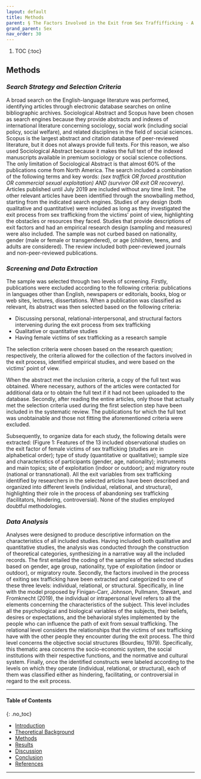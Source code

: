 ```yaml
---
layout: default
title: Methods
parent: § The Factors Involved in the Exit from Sex Traffifficking - A Review
grand_parent: Sex
nav_order: 30 
---
```

<style>
.dont-break-out {
  /* These are technically the same, but use both */
  overflow-wrap: break-word;
  word-wrap: break-word;

     -ms-word-break: break-all;
  /* This is the dangerous one in WebKit, as it breaks things wherever */
  word-break: break-all;
  /* Instead use this non-standard one: */
  word-break: break-word;
}

.youtube-container {
    position: relative;
    width: 100%;
    height: 0;
    padding-bottom: 56.25%;
}
.youtube-video {
    position: absolute;
    top: 0;
    left: 0;
    width: 100%;
    height: 100%;
}

</style>

<div class="dont-break-out" markdown="1">

1. TOC
{:toc}

## Methods

### *Search Strategy and Selection Criteria*

A broad search on the English-language literature was performed, identifying articles through electronic database searches on online bibliographic archives. Sociological Abstract and Scopus have been chosen as search engines because they provide abstracts and indexes of international literature concerning sociology, social work (including social policy, social welfare), and related disciplines in the field of social sciences. Scopus is the largest abstract and citation database of peer-reviewed literature, but it does not always provide full texts. For this reason, we also used Sociological Abstract because it makes the full text of the indexed manuscripts available in premium sociology or social science collections. The only limitation of Sociological Abstract is that almost 60% of the publications come from North America. The search included a combination of the following terms and key words: *(sex traffick OR forced prostitution OR commercial sexual exploitation) AND (survivor OR exit OR recovery).* Articles published until July 2019 are included without any time limit. The other relevant articles have been identified through the snowballing method, starting from the indicated search engines. Studies of any design (both qualitative and quantitative) were included as long as they investigated the exit process from sex trafficking from the victims’ point of view, highlighting the obstacles or resources they faced. Studies that provide descriptions of exit factors and had an empirical research design (sampling and measures) were also included. The sample was not curbed based on nationality, gender (male or female or transgendered), or age (children, teens, and adults are considered). The review included both peer-reviewed journals and non-peer-reviewed publications.

### *Screening and Data Extraction*

The sample was selected through two levels of screening. Firstly, publications were excluded according to the following criteria: publications in languages other than English, newspapers or editorials, books, blog or web sites, lectures, dissertations. When a publication was classified as relevant, its abstract was then selected based on the following criteria:

- Discussing personal, relational-interpersonal, and structural factors intervening during the exit process from sex trafficking
- Qualitative or quantitative studies
- Having female victims of sex trafficking as a research sample

The selection criteria were chosen based on the research question; respectively, the criteria allowed for the collection of the factors involved in the exit process, identified empirical studies, and were based on the victims’ point of view. 

When the abstract met the inclusion criteria, a copy of the full text was obtained. Where necessary, authors of the articles were contacted for additional data or to obtain the full text if it had not been uploaded to the database. Secondly, after reading the entire articles, only those that actually met the selection criteria used during the first selection step have been included in the systematic review. The publications for which the full text was unobtainable and those not fitting the aforementioned criteria were excluded.

Subsequently, to organize data for each study, the following details were extracted: (Figure 1: Features of the 13 included observational studies on the exit factor of female victims of sex trafficking (studies are in alphabetical order); type of study (quantitative or qualitative); sample size and characteristics of participants (gender, age, nationality); instruments and main topics; site of exploitation (indoor or outdoor); and migratory route (national or transnational). All the exit variables from sex trafficking identified by researchers in the selected articles have been described and organized into different levels (individual, relational, and structural), highlighting their role in the process of abandoning sex trafficking (facilitators, hindering, controversial). None of the studies employed doubtful methodologies.

### *Data Analysis*

Analyses were designed to produce descriptive information on the characteristics of all included studies. Having included both qualitative and quantitative studies, the analysis was conducted through the construction of theoretical categories, synthesizing in a narrative way all the included records. The first entailed the coding of the samples of the selected studies based on gender, age group, nationality, type of exploitation (indoor or outdoor), or migratory route. Secondly, the factors involved in the process of exiting sex trafficking have been extracted and categorized to one of these three levels: individual, relational, or structural. Specifically, in line with the model proposed by Finigan-Carr, Johnson, Pullmann, Stewart, and Fromknecht (2019), the individual or intrapersonal level refers to all the elements concerning the characteristics of the subject. This level includes all the psychological and biological variables of the subjects, their beliefs, desires or expectations, and the behavioral styles implemented by the people who can influence the path of exit from sexual trafficking. The relational level considers the relationships that the victims of sex trafficking have with the other people they encounter during the exit process. The third level concerns the objective social structures (Bourdieu, 1979). Specifically, this thematic area concerns the socio-economic system, the social institutions with their respective functions, and the normative and cultural system. Finally, once the identified constructs were labeled according to the levels on which they operate (individual, relational, or structural), each of them was classified either as hindering, facilitating, or controversial in regard to the exit process.

***

#### Table of Contents
{: .no_toc}

<ul><li> <a href="/docs/sex/the-factors-involvoed-in-the-exit-from-sex-trafficking-a-review-1/">Introduction</a></li><li> <a href="/docs/sex/the-factors-involvoed-in-the-exit-from-sex-trafficking-a-review-2/">Theoretical Background</a></li><li> <a href="/docs/sex/the-factors-involvoed-in-the-exit-from-sex-trafficking-a-review-3/">Methods</a></li><li> <a href="/docs/sex/the-factors-involvoed-in-the-exit-from-sex-trafficking-a-review-4/">Results</a></li><li> <a href="/docs/sex/the-factors-involvoed-in-the-exit-from-sex-trafficking-a-review-5/">Discussion</a></li><li> <a href="/docs/sex/the-factors-involvoed-in-the-exit-from-sex-trafficking-a-review-6/">Conclusion</a></li><li> <a href="/docs/sex/the-factors-involvoed-in-the-exit-from-sex-trafficking-a-review-7/">References</a></li></ul>

***

</div>
